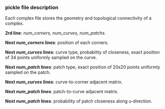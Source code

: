 ### pickle file description

Each complex file stores the geometry and topological connectivity of a complex.

**2rd line**: _num\_corners, num\_curves, num\_patchs_.

**Next _num\_corners_ lines**: position of each corners.

**Next _num\_curves_ lines**: curve type, probability of closeness, exact position of 34 points uniformly sampled on the curve.

**Next _num\_patch_ lines**: patch type, exact position of 20x20 points uniformly sampled on the patch.

**Next _num\_curves_ lines**: curve-to-corner adjacent matrix.

**Next _num\_patch_ lines**: patch-to-curve adjacent matrix.

**Next _num\_patch_ lines**: probability of patch closeness along u-direction.
